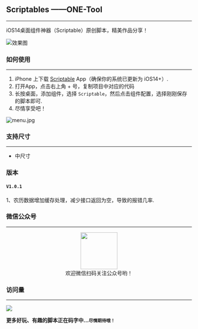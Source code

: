 ## Scriptables ——ONE-Tool
---
iOS14桌面组件神器（Scriptable）原创脚本，精美作品分享！

![效果图](https://shop.io.mi-img.com/app/shop/img?id=shop_9c96a5f405165fe3a4b3c59df3a1d363.png)

### 如何使用
---
1. iPhone 上下载 [Scriptable](https://apps.apple.com/cn/app/scriptable/id1405459188) App（确保你的系统已更新为 iOS14+）. 
2. 打开App，点击右上角 + 号，复制项目中对应的代码  
3. 长按桌面，添加组件，选择 `Scriptable`，然后点击组件配置，选择刚刚保存的脚本即可.
4. 尽情享受吧！   

![menu.jpg](https://shop.io.mi-img.com/app/shop/img?id=shop_2633f187a80f14a861acabba8963a8d8.jpeg)


### 支持尺寸
---

* 中尺寸


### 版本
#### `V1.0.1`   
1、农历数据增加缓存处理，减少接口返回为空，导致的报错几率.



### 微信公众号
--- 
<center>
    <img src="https://s2.ax1x.com/2019/12/28/lemBSf.png" style="width: 100px;">
</center>

<center>欢迎微信扫码关注公众号哟！</center>


### 访问量
---
![](http://profile-counter.glitch.me/nicolasking007/count.svg)

**更多好玩、有趣的脚本正在码字中...`尽情期待哦！`**